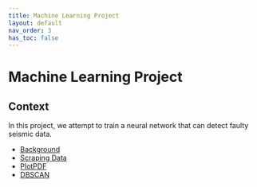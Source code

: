 ```yaml
---
title: Machine Learning Project
layout: default
nav_order: 3
has_toc: false
---
```


# Machine Learning Project

## Context

In this project, we attempt to train a neural network that can detect faulty seismic data.

- [Background](./background.html)
- [Scraping Data](./scrape.html)
- [PlotPDF](./plot.html)
- [DBSCAN](./dbscan.html)